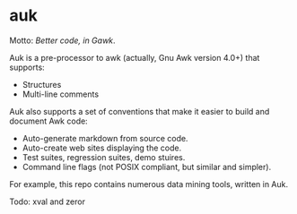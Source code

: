 auk
===

Motto: *Better code, in Gawk*.

Auk is a pre-processor to awk (actually, Gnu Awk version 4.0+) that supports:

+ Structures
+ Multi-line comments

Auk also supports a set of conventions that make it easier to build and document Awk code:

+ Auto-generate markdown from source code.
+ Auto-create web sites displaying the code.
+ Test suites, regression suites, demo stuires.
+ Command line flags (not POSIX compliant, but similar and simpler).

For example, this repo contains numerous data mining tools, written in Auk.

Todo: xval and zeror
